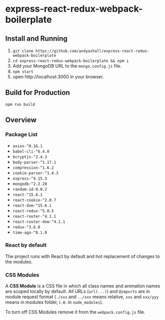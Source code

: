 # express-react-redux-webpack-boilerplate

## Install and Running

1. `git clone https://github.com/andyashall/express-react-redux-webpack-boilerplate`
2. `cd express-react-redux-webpack-boilerplate && npm i`
4. Add your MongoDB URL to the `mongo.config.js` file.
5. `npm start`
6. open http://localhost:3000 in your browser.

## Build for Production

`npm run build`


## Overview

### Package List

- `axios-^0.16.1`
- `babel-cli-^6.4.0`
- `bcryptjs-^2.4.3`
- `body-parser-^1.17.1`
- `compression-^1.6.2`
- `cookie-parser-^1.4.3`
- `express-^4.15.3`
- `mongodb-^2.2.28`
- `random-id-0.0.2`
- `react-^15.6.1`
- `react-cookie-^2.0.7`
- `react-dom-^15.6.1`
- `react-redux-^5.0.5`
- `react-router-^4.1.1`
- `react-router-dom-^4.1.1`
- `redux-^3.6.0`
- `time-ago-^0.1.0`

### React by default
The project runs with React by default and hot replacement of changes to the modules.

### CSS Modules
A **CSS Module** is a CSS file in which all class names and animation names are scoped locally by default. All URLs (`url(...)`) and `@imports` are in module request format (`./xxx` and `../xxx` means relative, `xxx` and `xxx/yyy` means in modules folder, i. e. in `node_modules`).

To turn off CSS Modules remove it from the `webpack.config.js` file.